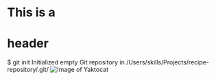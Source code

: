 # This is a<h1>header
$ git init
Initialized empty Git repository in /Users/skills/Projects/recipe-repository/.git/
![Image of Yaktocat](https://octodex.github.com/images/yaktocat.png)
